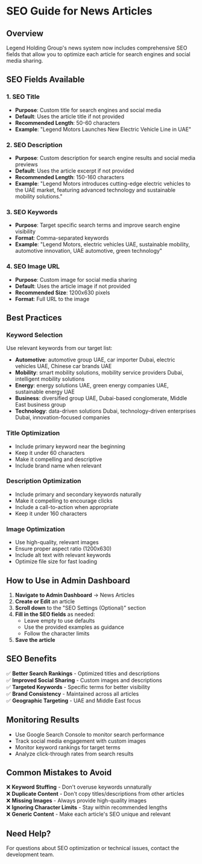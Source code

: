 # SEO Guide for News Articles

## Overview
Legend Holding Group's news system now includes comprehensive SEO fields that allow you to optimize each article for search engines and social media sharing.

## SEO Fields Available

### 1. SEO Title
- **Purpose**: Custom title for search engines and social media
- **Default**: Uses the article title if not provided
- **Recommended Length**: 50-60 characters
- **Example**: "Legend Motors Launches New Electric Vehicle Line in UAE"

### 2. SEO Description
- **Purpose**: Custom description for search engine results and social media previews
- **Default**: Uses the article excerpt if not provided
- **Recommended Length**: 150-160 characters
- **Example**: "Legend Motors introduces cutting-edge electric vehicles to the UAE market, featuring advanced technology and sustainable mobility solutions."

### 3. SEO Keywords
- **Purpose**: Target specific search terms and improve search engine visibility
- **Format**: Comma-separated keywords
- **Example**: "Legend Motors, electric vehicles UAE, sustainable mobility, automotive innovation, UAE automotive, green technology"

### 4. SEO Image URL
- **Purpose**: Custom image for social media sharing
- **Default**: Uses the article image if not provided
- **Recommended Size**: 1200x630 pixels
- **Format**: Full URL to the image

## Best Practices

### Keyword Selection
Use relevant keywords from our target list:
- **Automotive**: automotive group UAE, car importer Dubai, electric vehicles UAE, Chinese car brands UAE
- **Mobility**: smart mobility solutions, mobility service providers Dubai, intelligent mobility solutions
- **Energy**: energy solutions UAE, green energy companies UAE, sustainable energy UAE
- **Business**: diversified group UAE, Dubai-based conglomerate, Middle East business group
- **Technology**: data-driven solutions Dubai, technology-driven enterprises Dubai, innovation-focused companies

### Title Optimization
- Include primary keyword near the beginning
- Keep it under 60 characters
- Make it compelling and descriptive
- Include brand name when relevant

### Description Optimization
- Include primary and secondary keywords naturally
- Make it compelling to encourage clicks
- Include a call-to-action when appropriate
- Keep it under 160 characters

### Image Optimization
- Use high-quality, relevant images
- Ensure proper aspect ratio (1200x630)
- Include alt text with relevant keywords
- Optimize file size for fast loading

## How to Use in Admin Dashboard

1. **Navigate to Admin Dashboard** → News Articles
2. **Create or Edit** an article
3. **Scroll down** to the "SEO Settings (Optional)" section
4. **Fill in the SEO fields** as needed:
   - Leave empty to use defaults
   - Use the provided examples as guidance
   - Follow the character limits
5. **Save the article**

## SEO Benefits

✅ **Better Search Rankings** - Optimized titles and descriptions  
✅ **Improved Social Sharing** - Custom images and descriptions  
✅ **Targeted Keywords** - Specific terms for better visibility  
✅ **Brand Consistency** - Maintained across all articles  
✅ **Geographic Targeting** - UAE and Middle East focus  

## Monitoring Results

- Use Google Search Console to monitor search performance
- Track social media engagement with custom images
- Monitor keyword rankings for target terms
- Analyze click-through rates from search results

## Common Mistakes to Avoid

❌ **Keyword Stuffing** - Don't overuse keywords unnaturally  
❌ **Duplicate Content** - Don't copy titles/descriptions from other articles  
❌ **Missing Images** - Always provide high-quality images  
❌ **Ignoring Character Limits** - Stay within recommended lengths  
❌ **Generic Content** - Make each article's SEO unique and relevant  

## Need Help?

For questions about SEO optimization or technical issues, contact the development team. 